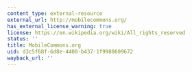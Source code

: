 ```yaml
---
content_type: external-resource
external_url: http://mobilecommons.org/
has_external_license_warning: true
license: https://en.wikipedia.org/wiki/All_rights_reserved
status: ''
title: MobileCommons.org
uid: d3c5f68f-6d8e-4400-b437-1f9980609672
wayback_url: ''
---
```

